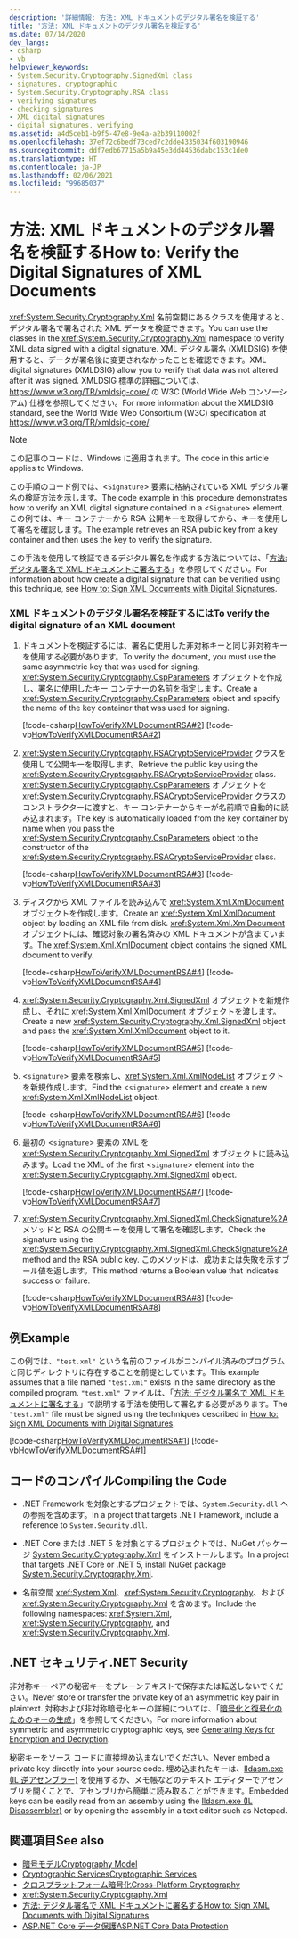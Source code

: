 ```yaml
---
description: '詳細情報: 方法: XML ドキュメントのデジタル署名を検証する'
title: '方法: XML ドキュメントのデジタル署名を検証する'
ms.date: 07/14/2020
dev_langs:
- csharp
- vb
helpviewer_keywords:
- System.Security.Cryptography.SignedXml class
- signatures, cryptographic
- System.Security.Cryptography.RSA class
- verifying signatures
- checking signatures
- XML digital signatures
- digital signatures, verifying
ms.assetid: a4d5ceb1-b9f5-47e8-9e4a-a2b39110002f
ms.openlocfilehash: 37ef72c6bedf73ced7c2dde4335034f603190946
ms.sourcegitcommit: ddf7edb67715a5b9a45e3dd44536dabc153c1de0
ms.translationtype: HT
ms.contentlocale: ja-JP
ms.lasthandoff: 02/06/2021
ms.locfileid: "99685037"
---
```

# <a name="how-to-verify-the-digital-signatures-of-xml-documents"></a><span data-ttu-id="a3b55-103">方法: XML ドキュメントのデジタル署名を検証する</span><span class="sxs-lookup"><span data-stu-id="a3b55-103">How to: Verify the Digital Signatures of XML Documents</span></span>

<span data-ttu-id="a3b55-104"><xref:System.Security.Cryptography.Xml> 名前空間にあるクラスを使用すると、デジタル署名で署名された XML データを検証できます。</span><span class="sxs-lookup"><span data-stu-id="a3b55-104">You can use the classes in the <xref:System.Security.Cryptography.Xml> namespace to verify XML data signed with a digital signature.</span></span> <span data-ttu-id="a3b55-105">XML デジタル署名 (XMLDSIG) を使用すると、データが署名後に変更されなかったことを確認できます。</span><span class="sxs-lookup"><span data-stu-id="a3b55-105">XML digital signatures (XMLDSIG) allow you to verify that data was not altered after it was signed.</span></span> <span data-ttu-id="a3b55-106">XMLDSIG 標準の詳細については、<https://www.w3.org/TR/xmldsig-core/> の W3C (World Wide Web コンソーシアム) 仕様を参照してください。</span><span class="sxs-lookup"><span data-stu-id="a3b55-106">For more information about the XMLDSIG standard, see the World Wide Web Consortium (W3C) specification at <https://www.w3.org/TR/xmldsig-core/>.</span></span>
  
> [!NOTE]
> <span data-ttu-id="a3b55-107">この記事のコードは、Windows に適用されます。</span><span class="sxs-lookup"><span data-stu-id="a3b55-107">The code in this article applies to Windows.</span></span>

<span data-ttu-id="a3b55-108">この手順のコード例では、<`Signature`> 要素に格納されている XML デジタル署名の検証方法を示します。</span><span class="sxs-lookup"><span data-stu-id="a3b55-108">The code example in this procedure demonstrates how to verify an XML digital signature contained in a <`Signature`> element.</span></span>  <span data-ttu-id="a3b55-109">この例では、キー コンテナーから RSA 公開キーを取得してから、キーを使用して署名を確認します。</span><span class="sxs-lookup"><span data-stu-id="a3b55-109">The example retrieves an RSA public key from a key container and then uses the key to verify the signature.</span></span>  
  
<span data-ttu-id="a3b55-110">この手法を使用して検証できるデジタル署名を作成する方法については、「[方法: デジタル署名で XML ドキュメントに署名する](how-to-sign-xml-documents-with-digital-signatures.md)」を参照してください。</span><span class="sxs-lookup"><span data-stu-id="a3b55-110">For information about how create a digital signature that can be verified using this technique, see [How to: Sign XML Documents with Digital Signatures](how-to-sign-xml-documents-with-digital-signatures.md).</span></span>  
  
### <a name="to-verify-the-digital-signature-of-an-xml-document"></a><span data-ttu-id="a3b55-111">XML ドキュメントのデジタル署名を検証するには</span><span class="sxs-lookup"><span data-stu-id="a3b55-111">To verify the digital signature of an XML document</span></span>  
  
1. <span data-ttu-id="a3b55-112">ドキュメントを検証するには、署名に使用した非対称キーと同じ非対称キーを使用する必要があります。</span><span class="sxs-lookup"><span data-stu-id="a3b55-112">To verify the document, you must use the same asymmetric key that was used for signing.</span></span>  <span data-ttu-id="a3b55-113"><xref:System.Security.Cryptography.CspParameters> オブジェクトを作成し、署名に使用したキー コンテナーの名前を指定します。</span><span class="sxs-lookup"><span data-stu-id="a3b55-113">Create a <xref:System.Security.Cryptography.CspParameters> object and specify the name of the key container that was used for signing.</span></span>  
  
     [!code-csharp[HowToVerifyXMLDocumentRSA#2](../../../samples/snippets/csharp/VS_Snippets_CLR/HowToVerifyXMLDocumentRSA/cs/sample.cs#2)]
     [!code-vb[HowToVerifyXMLDocumentRSA#2](../../../samples/snippets/visualbasic/VS_Snippets_CLR/HowToVerifyXMLDocumentRSA/vb/sample.vb#2)]  
  
2. <span data-ttu-id="a3b55-114"><xref:System.Security.Cryptography.RSACryptoServiceProvider> クラスを使用して公開キーを取得します。</span><span class="sxs-lookup"><span data-stu-id="a3b55-114">Retrieve the public key using the <xref:System.Security.Cryptography.RSACryptoServiceProvider> class.</span></span>  <span data-ttu-id="a3b55-115"><xref:System.Security.Cryptography.CspParameters> オブジェクトを <xref:System.Security.Cryptography.RSACryptoServiceProvider> クラスのコンストラクターに渡すと、キー コンテナーからキーが名前順で自動的に読み込まれます。</span><span class="sxs-lookup"><span data-stu-id="a3b55-115">The key is automatically loaded from the key container by name when you pass the <xref:System.Security.Cryptography.CspParameters> object to the constructor of the <xref:System.Security.Cryptography.RSACryptoServiceProvider> class.</span></span>  
  
     [!code-csharp[HowToVerifyXMLDocumentRSA#3](../../../samples/snippets/csharp/VS_Snippets_CLR/HowToVerifyXMLDocumentRSA/cs/sample.cs#3)]
     [!code-vb[HowToVerifyXMLDocumentRSA#3](../../../samples/snippets/visualbasic/VS_Snippets_CLR/HowToVerifyXMLDocumentRSA/vb/sample.vb#3)]  
  
3. <span data-ttu-id="a3b55-116">ディスクから XML ファイルを読み込んで <xref:System.Xml.XmlDocument> オブジェクトを作成します。</span><span class="sxs-lookup"><span data-stu-id="a3b55-116">Create an <xref:System.Xml.XmlDocument> object by loading an XML file from disk.</span></span>  <span data-ttu-id="a3b55-117"><xref:System.Xml.XmlDocument> オブジェクトには、確認対象の署名済みの XML ドキュメントが含まています。</span><span class="sxs-lookup"><span data-stu-id="a3b55-117">The <xref:System.Xml.XmlDocument> object contains the signed XML document to verify.</span></span>  
  
     [!code-csharp[HowToVerifyXMLDocumentRSA#4](../../../samples/snippets/csharp/VS_Snippets_CLR/HowToVerifyXMLDocumentRSA/cs/sample.cs#4)]
     [!code-vb[HowToVerifyXMLDocumentRSA#4](../../../samples/snippets/visualbasic/VS_Snippets_CLR/HowToVerifyXMLDocumentRSA/vb/sample.vb#4)]  
  
4. <span data-ttu-id="a3b55-118"><xref:System.Security.Cryptography.Xml.SignedXml> オブジェクトを新規作成し、それに <xref:System.Xml.XmlDocument> オブジェクトを渡します。</span><span class="sxs-lookup"><span data-stu-id="a3b55-118">Create a new <xref:System.Security.Cryptography.Xml.SignedXml> object and pass the <xref:System.Xml.XmlDocument> object to it.</span></span>  
  
     [!code-csharp[HowToVerifyXMLDocumentRSA#5](../../../samples/snippets/csharp/VS_Snippets_CLR/HowToVerifyXMLDocumentRSA/cs/sample.cs#5)]
     [!code-vb[HowToVerifyXMLDocumentRSA#5](../../../samples/snippets/visualbasic/VS_Snippets_CLR/HowToVerifyXMLDocumentRSA/vb/sample.vb#5)]  
  
5. <span data-ttu-id="a3b55-119"><`signature`> 要素を検索し、<xref:System.Xml.XmlNodeList> オブジェクトを新規作成します。</span><span class="sxs-lookup"><span data-stu-id="a3b55-119">Find the <`signature`> element and create a new <xref:System.Xml.XmlNodeList> object.</span></span>  
  
     [!code-csharp[HowToVerifyXMLDocumentRSA#6](../../../samples/snippets/csharp/VS_Snippets_CLR/HowToVerifyXMLDocumentRSA/cs/sample.cs#6)]
     [!code-vb[HowToVerifyXMLDocumentRSA#6](../../../samples/snippets/visualbasic/VS_Snippets_CLR/HowToVerifyXMLDocumentRSA/vb/sample.vb#6)]  
  
6. <span data-ttu-id="a3b55-120">最初の <`signature`> 要素の XML を <xref:System.Security.Cryptography.Xml.SignedXml> オブジェクトに読み込みます。</span><span class="sxs-lookup"><span data-stu-id="a3b55-120">Load the XML of the first <`signature`> element into the <xref:System.Security.Cryptography.Xml.SignedXml> object.</span></span>  
  
     [!code-csharp[HowToVerifyXMLDocumentRSA#7](../../../samples/snippets/csharp/VS_Snippets_CLR/HowToVerifyXMLDocumentRSA/cs/sample.cs#7)]
     [!code-vb[HowToVerifyXMLDocumentRSA#7](../../../samples/snippets/visualbasic/VS_Snippets_CLR/HowToVerifyXMLDocumentRSA/vb/sample.vb#7)]  
  
7. <span data-ttu-id="a3b55-121"><xref:System.Security.Cryptography.Xml.SignedXml.CheckSignature%2A> メソッドと RSA の公開キーを使用して署名を確認します。</span><span class="sxs-lookup"><span data-stu-id="a3b55-121">Check the signature using the <xref:System.Security.Cryptography.Xml.SignedXml.CheckSignature%2A> method and the RSA public key.</span></span>  <span data-ttu-id="a3b55-122">このメソッドは、成功または失敗を示すブール値を返します。</span><span class="sxs-lookup"><span data-stu-id="a3b55-122">This method returns a Boolean value that indicates success or failure.</span></span>  
  
     [!code-csharp[HowToVerifyXMLDocumentRSA#8](../../../samples/snippets/csharp/VS_Snippets_CLR/HowToVerifyXMLDocumentRSA/cs/sample.cs#8)]
     [!code-vb[HowToVerifyXMLDocumentRSA#8](../../../samples/snippets/visualbasic/VS_Snippets_CLR/HowToVerifyXMLDocumentRSA/vb/sample.vb#8)]  
  
## <a name="example"></a><span data-ttu-id="a3b55-123">例</span><span class="sxs-lookup"><span data-stu-id="a3b55-123">Example</span></span>

<span data-ttu-id="a3b55-124">この例では、`"test.xml"` という名前のファイルがコンパイル済みのプログラムと同じディレクトリに存在することを前提としています。</span><span class="sxs-lookup"><span data-stu-id="a3b55-124">This example assumes that a file named `"test.xml"` exists in the same directory as the compiled program.</span></span>  <span data-ttu-id="a3b55-125">`"test.xml"` ファイルは、「[方法: デジタル署名で XML ドキュメントに署名する](how-to-sign-xml-documents-with-digital-signatures.md)」で説明する手法を使用して署名する必要があります。</span><span class="sxs-lookup"><span data-stu-id="a3b55-125">The `"test.xml"` file must be signed using the techniques described in [How to: Sign XML Documents with Digital Signatures](how-to-sign-xml-documents-with-digital-signatures.md).</span></span>  
  
[!code-csharp[HowToVerifyXMLDocumentRSA#1](../../../samples/snippets/csharp/VS_Snippets_CLR/HowToVerifyXMLDocumentRSA/cs/sample.cs#1)]
[!code-vb[HowToVerifyXMLDocumentRSA#1](../../../samples/snippets/visualbasic/VS_Snippets_CLR/HowToVerifyXMLDocumentRSA/vb/sample.vb#1)]  
  
## <a name="compiling-the-code"></a><span data-ttu-id="a3b55-126">コードのコンパイル</span><span class="sxs-lookup"><span data-stu-id="a3b55-126">Compiling the Code</span></span>  
  
- <span data-ttu-id="a3b55-127">.NET Framework を対象とするプロジェクトでは、`System.Security.dll` への参照を含めます。</span><span class="sxs-lookup"><span data-stu-id="a3b55-127">In a project that targets .NET Framework, include a reference to `System.Security.dll`.</span></span>

- <span data-ttu-id="a3b55-128">.NET Core または .NET 5 を対象とするプロジェクトでは、NuGet パッケージ [System.Security.Cryptography.Xml](https://www.nuget.org/packages/System.Security.Cryptography.Xml) をインストールします。</span><span class="sxs-lookup"><span data-stu-id="a3b55-128">In a project that targets .NET Core or .NET 5, install NuGet package [System.Security.Cryptography.Xml](https://www.nuget.org/packages/System.Security.Cryptography.Xml).</span></span>
  
- <span data-ttu-id="a3b55-129">名前空間 <xref:System.Xml>、<xref:System.Security.Cryptography>、および <xref:System.Security.Cryptography.Xml> を含めます。</span><span class="sxs-lookup"><span data-stu-id="a3b55-129">Include the following namespaces: <xref:System.Xml>, <xref:System.Security.Cryptography>, and <xref:System.Security.Cryptography.Xml>.</span></span>  
  
## <a name="net-security"></a><span data-ttu-id="a3b55-130">.NET セキュリティ</span><span class="sxs-lookup"><span data-stu-id="a3b55-130">.NET Security</span></span>

<span data-ttu-id="a3b55-131">非対称キー ペアの秘密キーをプレーンテキストで保存または転送しないでください。</span><span class="sxs-lookup"><span data-stu-id="a3b55-131">Never store or transfer the private key of an asymmetric key pair in plaintext.</span></span>  <span data-ttu-id="a3b55-132">対称および非対称暗号化キーの詳細については、「[暗号化と復号化のためのキーの生成](generating-keys-for-encryption-and-decryption.md)」を参照してください。</span><span class="sxs-lookup"><span data-stu-id="a3b55-132">For more information about symmetric and asymmetric cryptographic keys, see [Generating Keys for Encryption and Decryption](generating-keys-for-encryption-and-decryption.md).</span></span>  
  
<span data-ttu-id="a3b55-133">秘密キーをソース コードに直接埋め込まないでください。</span><span class="sxs-lookup"><span data-stu-id="a3b55-133">Never embed a private key directly into your source code.</span></span>  <span data-ttu-id="a3b55-134">埋め込まれたキーは、[Ildasm.exe (IL 逆アセンブラー)](../../framework/tools/ildasm-exe-il-disassembler.md) を使用するか、メモ帳などのテキスト エディターでアセンブリを開くことで、アセンブリから簡単に読み取ることができます。</span><span class="sxs-lookup"><span data-stu-id="a3b55-134">Embedded keys can be easily read from an assembly using the [Ildasm.exe (IL Disassembler)](../../framework/tools/ildasm-exe-il-disassembler.md) or by opening the assembly in a text editor such as Notepad.</span></span>  
  
## <a name="see-also"></a><span data-ttu-id="a3b55-135">関連項目</span><span class="sxs-lookup"><span data-stu-id="a3b55-135">See also</span></span>

- [<span data-ttu-id="a3b55-136">暗号モデル</span><span class="sxs-lookup"><span data-stu-id="a3b55-136">Cryptography Model</span></span>](cryptography-model.md)
- [<span data-ttu-id="a3b55-137">Cryptographic Services</span><span class="sxs-lookup"><span data-stu-id="a3b55-137">Cryptographic Services</span></span>](cryptographic-services.md)
- [<span data-ttu-id="a3b55-138">クロスプラットフォーム暗号化</span><span class="sxs-lookup"><span data-stu-id="a3b55-138">Cross-Platform Cryptography</span></span>](cross-platform-cryptography.md)
- <xref:System.Security.Cryptography.Xml>
- [<span data-ttu-id="a3b55-139">方法: デジタル署名で XML ドキュメントに署名する</span><span class="sxs-lookup"><span data-stu-id="a3b55-139">How to: Sign XML Documents with Digital Signatures</span></span>](how-to-sign-xml-documents-with-digital-signatures.md)
- [<span data-ttu-id="a3b55-140">ASP.NET Core データ保護</span><span class="sxs-lookup"><span data-stu-id="a3b55-140">ASP.NET Core Data Protection</span></span>](/aspnet/core/security/data-protection/introduction)
